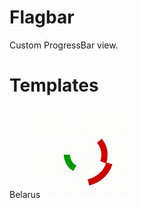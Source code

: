 Flagbar
=======

Custom ProgressBar view.

Templates
=======

Belarus
<img src="https://raw.githubusercontent.com/pahanez/flagbar/master/img/belarus_int.gif">




